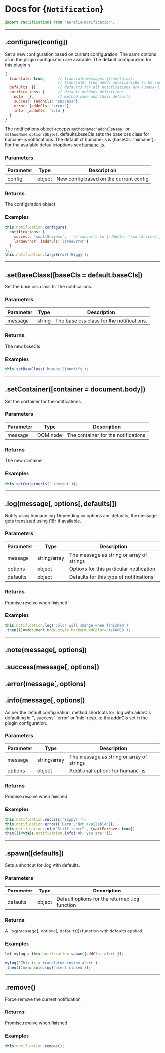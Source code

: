 # Docs for {`Notification`}

```js
import {Notification} from 'aurelia-notification';
```

----------

## .configure([config])

Set a new configuration based on current configuration. The same options as in the plugin configuration are available. The default configuration for this plugin is

```js
{
  translate: true,      // translate messages {true/false}.
                        // translate: true needs aurelia-i18n to be configured
  defaults: {},         // defaults for all notifications are humane-js defaults
  notifications: {      // default methods definitions
    note: {},           // method name and their defaults
    success: {addnCls: 'success'},
    error: {addnCls: 'error'},
    info: {addnCls: 'info'}
  }
}
```

The notifications object accepts `methodName:'addnClsName'` or `methodName:optionsObject`. defaults.baseCls sets the base css class for humane-js notifications. The default of humane-js is {baseCls: 'humane'}. For the available defaults/options see [humane-js](https://www.npmjs.com/package/humane-js).

### Parameters

| Parameter | Type   | Description                            |
| --------- | ------ | -------------------------------------- |
| config    | object | New config based on the current config |

### Returns

The configuration object

### Examples

```js
this.notification.configure(
  notifications: {
    success: 'smallSuccess',   // converts to {addnCls: 'smallSuccess'}
    largeError: {addnCls:'largeError'}
  }
);
this.notification.largeError('Biggy');
```

----------

## .setBaseClass([baseCls = default.baseCls])

Set the base css class for the notifications.

### Parameters

| Parameter | Type   | Description                               |
| --------- | ------ | ----------------------------------------- |
| message   | string | The base css class for the notifications. |

### Returns

The new baseCls

### Examples

```js
this.setBaseClass('humane-libnotify');
```

----------

## .setContainer([container = document.body])

Set the container for the notifications.

### Parameters

| Parameter | Type     | Description                          |
| --------- | -------- | ------------------------------------ |
| message   | DOM.node | The container for the notifications. |

### Returns

The new container

### Examples

```js
this.setContainer($('.content'));
```

----------

## .log(message\[, options[, defaults]])

Notify using humane.log. Depending on options and defaults, the message gets translated using i18n if available.

### Parameters

| Parameter | Type         | Description                               |
| --------- | ------------ | ----------------------------------------- |
| message   | string/array | The message as string or array of strings |
| options   | object       | Options for this particular notification  |
| defaults  | object       | Defaults for this type of notifications   |

### Returns

Promise.resolve when finished

### Examples

```js
this.notification.log('Color will change when finished')
.then(()=>document.body.style.backgroundColor='#a66000');
```

----------

## .note(message[, options])

## .success(message[, options])

## .error(message\[, options)

## .info(message[, options])

As per the default configuration, method shortcuts for .log with addnCls defaulting to '', success', 'error' or 'info' resp. to the addnCls set in the plugin configuration.

### Parameters

| Parameter | Type         | Description                               |
| --------- | ------------ | ----------------------------------------- |
| message   | string/array | The message as string or array of strings |
| options   | object       | Additional options for humane-js          |

### Returns

Promise.resolve when finished

### Examples

```js
this.notification.success('Yippy!!');
this.notification.error(['Darn','Not available']);
this.notification.info('Still there?', {waitForMove: true})
then(()=>this.notification.info('Oh, you are!'));
```

----------

## .spawn([defaults])

Sets a shortcut for .log with defaults.

### Parameters

| Parameter | Type   | Description                                    |
| --------- | ------ | ---------------------------------------------- |
| defaults  | object | Default options for the returned .log function |

### Returns

A .log(message\[, options[, defaults]]) function with defaults applied.

### Examples

```js
let mylog = this.notification.spawn({addCls:'alert'});

mylog('This is a translated custom alert')
.then(()=>console.log('alert closed'));
```

----------

## .remove()

Force remove the current notification

### Returns

Promise.resolve when finished

### Examples

```js
this.notification.remove();
```
